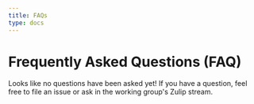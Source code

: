 ```yaml
---
title: FAQs
type: docs
---
```

# Frequently Asked Questions (FAQ)

Looks like no questions have been asked yet! If you have a question, feel free to file an issue or ask in the working group's Zulip stream.

